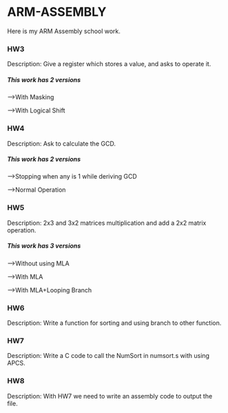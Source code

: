 # ARM-ASSEMBLY
Here is my ARM Assembly school work.

### HW3 
Description: Give a register which stores a value, and asks to operate it.
##### This work has 2 versions

-->With Masking

-->With Logical Shift

### HW4
Description: Ask to calculate the GCD.
##### This work has 2 versions

-->Stopping when any is 1 while deriving GCD

-->Normal Operation

### HW5
Description: 2x3 and 3x2 matrices multiplication and add a 2x2 matrix operation.
##### This work has 3 versions

-->Without using MLA

-->With MLA

-->With MLA+Looping Branch

### HW6
Description: Write a function for sorting and using branch to other function.

### HW7
Description: Write a C code to call the NumSort in numsort.s with using APCS.

### HW8
Description: With HW7 we need to write an assembly code to output the file.
